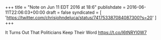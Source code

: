 +++
title = "Note on Jun 11 EDT 2016 at 18:6"
publishdate = 2016-06-11T22:06:03+00:00
draft = false
syndicated = [ 'https://twitter.com/chrisjohndeluca/status/741753387084087300?s=20' ]
+++

It Turns Out That Politicians Keep Their Word https://t.co/I6tNRYI0W7
